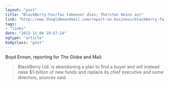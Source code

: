 ```yaml
---
layout: "post"
title: "BlackBerry-Fairfax takeover dies; Thorsten Heins out"
link: "http://www.theglobeandmail.com/report-on-business/blackberry-fairfax-deal-dies-thorsten-heins-out/article15240310/?click=tglobe"
tags: 
- "links"
date: "2013-11-04 19:57:24"
ogtype: "article"
bodyclass: "post"
---
```


Boyd Erman, reporting for The Globe and Mail:

> BlackBerry Ltd. is abandoning a plan to find a buyer and will instead raise $1-billion of new funds and replace its chief executive and some directors, sources said.